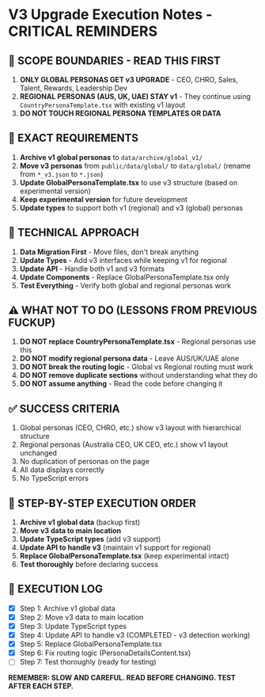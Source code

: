 # V3 Upgrade Execution Notes - CRITICAL REMINDERS

## 🚨 SCOPE BOUNDARIES - READ THIS FIRST

1. **ONLY GLOBAL PERSONAS GET v3 UPGRADE** - CEO, CHRO, Sales, Talent, Rewards, Leadership Dev
2. **REGIONAL PERSONAS (AUS, UK, UAE) STAY v1** - They continue using `CountryPersonaTemplate.tsx` with existing v1 layout
3. **DO NOT TOUCH REGIONAL PERSONA TEMPLATES OR DATA**

## 🎯 EXACT REQUIREMENTS

1. **Archive v1 global personas** to `data/archive/global_v1/`
2. **Move v3 personas** from `public/data/global/` to `data/global/` (rename from `*_v3.json` to `*.json`)
3. **Update GlobalPersonaTemplate.tsx** to use v3 structure (based on experimental version)
4. **Keep experimental version** for future development
5. **Update types** to support both v1 (regional) and v3 (global) personas

## 🔧 TECHNICAL APPROACH

1. **Data Migration First** - Move files, don't break anything
2. **Update Types** - Add v3 interfaces while keeping v1 for regional
3. **Update API** - Handle both v1 and v3 formats
4. **Update Components** - Replace GlobalPersonaTemplate.tsx only
5. **Test Everything** - Verify both global and regional personas work

## ⚠️ WHAT NOT TO DO (LESSONS FROM PREVIOUS FUCKUP)

1. **DO NOT replace CountryPersonaTemplate.tsx** - Regional personas use this
2. **DO NOT modify regional persona data** - Leave AUS/UK/UAE alone
3. **DO NOT break the routing logic** - Global vs Regional routing must work
4. **DO NOT remove duplicate sections** without understanding what they do
5. **DO NOT assume anything** - Read the code before changing it

## ✅ SUCCESS CRITERIA

1. Global personas (CEO, CHRO, etc.) show v3 layout with hierarchical structure
2. Regional personas (Australia CEO, UK CEO, etc.) show v1 layout unchanged
3. No duplication of personas on the page
4. All data displays correctly
5. No TypeScript errors

## 🔄 STEP-BY-STEP EXECUTION ORDER

1. **Archive v1 global data** (backup first)
2. **Move v3 data to main location**
3. **Update TypeScript types** (add v3 support)
4. **Update API to handle v3** (maintain v1 support for regional)
5. **Replace GlobalPersonaTemplate.tsx** (keep experimental intact)
6. **Test thoroughly** before declaring success

## 📝 EXECUTION LOG

- [x] Step 1: Archive v1 global data
- [x] Step 2: Move v3 data to main location
- [x] Step 3: Update TypeScript types
- [x] Step 4: Update API to handle v3 (COMPLETED - v3 detection working)
- [x] Step 5: Replace GlobalPersonaTemplate.tsx
- [x] Step 6: Fix routing logic (PersonaDetailsContent.tsx)
- [ ] Step 7: Test thoroughly (ready for testing)

**REMEMBER: SLOW AND CAREFUL. READ BEFORE CHANGING. TEST AFTER EACH STEP.**
